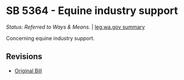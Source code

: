 # SB 5364 - Equine industry support
*Status: Referred to Ways & Means.* | [leg.wa.gov summary](https://app.leg.wa.gov/billsummary?BillNumber=5364&Year=2021)

Concerning equine industry support.

## Revisions
* [Original Bill](1/)